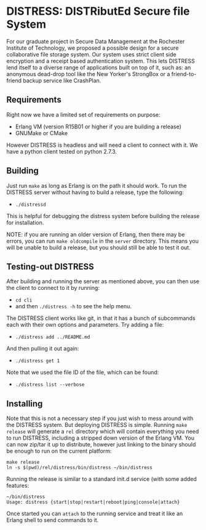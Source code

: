 # DISTRESS: DISTRibutEd Secure file System #

For our graduate project in Secure Data Management at the Rochester Institute
of Technology, we proposed a possible design for a secure collaborative
file storage system. Our system uses strict client side encryption and a
receipt based authentication system. This lets DISTRESS lend itself to a
diverse range of applications built on top of it, such as: an anonymous
dead-drop tool like the New Yorker's StrongBox or a friend-to-friend backup
service like CrashPlan.

## Requirements ##

Right now we have a limited set of requirements on purpose:

* Erlang VM (version R15B01 or higher if you are building a release)
* GNUMake or CMake

However DISTRESS is headless and will need a client to connect with it. We have
a python client tested on python 2.7.3.

## Building ##

Just run `make` as long as Erlang is on the path it should work. To run the
DISTRESS server without having to build a release, type the following:

* `./distressd`

This is helpful for debugging the distress system before building the release
for installation.

NOTE: if you are running an older version of Erlang, then there may be errors,
you can run `make oldcompile` in the `server` directory. This means you will be
unable to build a release, but you should still be able to test it out.

## Testing-out DISTRESS ##

After building and running the server as mentioned above, you can then use the
client to connect to it by running:

* `cd cli`
* and then `./distress -h` to see the help menu.

The DISTRESS client works like git, in that it has a bunch of subcommands
each with their own options and parameters. Try adding a file:

* `./distress add ../README.md`

And then pulling it out again:

* `./distress get 1`

Note that we used the file ID of the file, which can be found:

* `./distress list --verbose`


## Installing ##
Note that this is not a necessary step if you just wish to mess around with
the DISTRESS system. But deploying DISTRESS is simple. Running `make release`
will generate a `rel` directory which will contain everything you need to run
DISTRESS, including a stripped down version of the Erlang VM. You can now
zip/tar it up to distribute, however just linking to the binary should be enough
to run on the current platform:

```
make release
ln -s $(pwd)/rel/distress/bin/distress ~/bin/distress
```

Running the release is similar to a standard init.d service (with some added
features:

```
~/bin/distress
Usage: distress {start|stop|restart|reboot|ping|console|attach}
```

Once started you can `attach` to the running service and treat it like an
Erlang shell to send commands to it.

